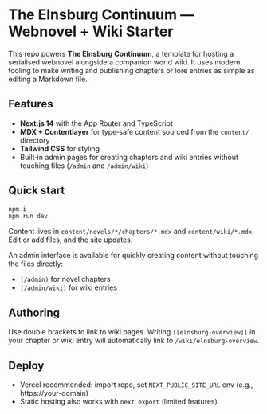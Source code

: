 # The Elnsburg Continuum — Webnovel + Wiki Starter

This repo powers **The Elnsburg Continuum**, a template for hosting a serialised
webnovel alongside a companion world wiki. It uses modern tooling to make
writing and publishing chapters or lore entries as simple as editing a Markdown
file.

## Features

- **Next.js 14** with the App Router and TypeScript
- **MDX + Contentlayer** for type‑safe content sourced from the `content/`
  directory
- **Tailwind CSS** for styling
- Built‑in admin pages for creating chapters and wiki entries without touching
  files (`/admin` and `/admin/wiki`)

## Quick start
```bash
npm i
npm run dev
```
Content lives in `content/novels/*/chapters/*.mdx` and `content/wiki/*.mdx`.
Edit or add files, and the site updates.

An admin interface is available for quickly creating content without touching the files directly:

- `(/admin)` for novel chapters
- `(/admin/wiki)` for wiki entries

## Authoring

Use double brackets to link to wiki pages. Writing `[[elnsburg-overview]]` in your
chapter or wiki entry will automatically link to `/wiki/elnsburg-overview`.

## Deploy
- Vercel recommended: import repo, set `NEXT_PUBLIC_SITE_URL` env (e.g., https://your-domain)
- Static hosting also works with `next export` (limited features).
